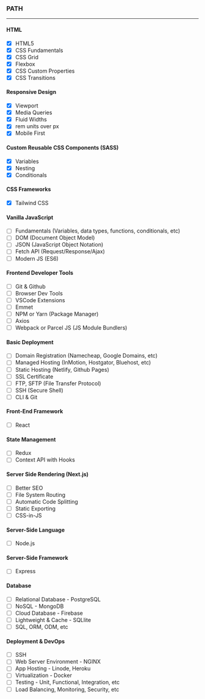 ### PATH

---

#### HTML

- [x] HTML5
- [x] CSS Fundamentals
- [x] CSS Grid
- [x] Flexbox
- [x] CSS Custom Properties
- [x] CSS Transitions

#### Responsive Design

- [x] Viewport
- [x] Media Queries
- [x] Fluid Widths
- [x] rem units over px
- [x] Mobile First

#### Custom Reusable CSS Components (SASS)

- [x] Variables
- [x] Nesting
- [x] Conditionals

#### CSS Frameworks

- [x] Tailwind CSS

#### Vanilla JavaScript

- [ ] Fundamentals (Variables, data types, functions, conditionals, etc)
- [ ] DOM (Document Object Model)
- [ ] JSON (JavaScript Object Notation)
- [ ] Fetch API (Request/Response/Ajax)
- [ ] Modern JS (ES6)

#### Frontend Developer Tools

- [ ] Git & Github
- [ ] Browser Dev Tools
- [ ] VSCode Extensions
- [ ] Emmet
- [ ] NPM or Yarn (Package Manager)
- [ ] Axios
- [ ] Webpack or Parcel JS (JS Module Bundlers)

#### Basic Deployment

- [ ] Domain Registration (Namecheap, Google Domains, etc)
- [ ] Managed Hosting (InMotion, Hostgator, Bluehost, etc)
- [ ] Static Hosting (Netlify, Github Pages)
- [ ] SSL Certificate
- [ ] FTP, SFTP (File Transfer Protocol)
- [ ] SSH (Secure Shell)
- [ ] CLI & Git

#### Front-End Framework

- [ ] React

#### State Management

- [ ] Redux
- [ ] Context API with Hooks

#### Server Side Rendering (Next.js)

- [ ] Better SEO
- [ ] File System Routing
- [ ] Automatic Code Splitting
- [ ] Static Exporting
- [ ] CSS-in-JS

#### Server-Side Language

- [ ] Node.js

#### Server-Side Framework

- [ ] Express

#### Database

- [ ] Relational Database - PostgreSQL
- [ ] NoSQL - MongoDB
- [ ] Cloud Database - Firebase
- [ ] Lightweight & Cache - SQLlite
- [ ] SQL, ORM, ODM, etc

#### Deployment & DevOps

- [ ] SSH
- [ ] Web Server Environment - NGINX
- [ ] App Hosting - Linode, Heroku
- [ ] Virtualization - Docker
- [ ] Testing - Unit, Functional, Integration, etc
- [ ] Load Balancing, Monitoring, Security, etc
